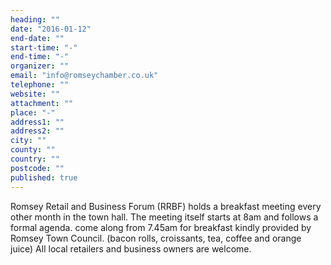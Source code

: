 ```yaml
---
heading: ""
date: "2016-01-12"
end-date: ""
start-time: "-"
end-time: "-"
organizer: ""
email: "info@romseychamber.co.uk"
telephone: ""
website: ""
attachment: ""
place: "-"
address1: ""
address2: ""
city: ""
county: ""
country: ""
postcode: ""
published: true
---
```



Romsey Retail and Business Forum (RRBF) holds a breakfast meeting every other month in the town hall. The meeting itself starts at 8am and follows a formal agenda. come along from 7.45am for breakfast kindly provided by Romsey Town Council. (bacon rolls, croissants, tea, coffee and orange juice) All local retailers and business owners are welcome.
